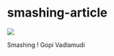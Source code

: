 smashing-article
================

![](http://fabfunny.com/wp-content/uploads/2011/04/funny-celebrity-pictures-and-in-that-moment-we-were-smashing.gif)

Smashing ! Gopi Vadlamudi	
